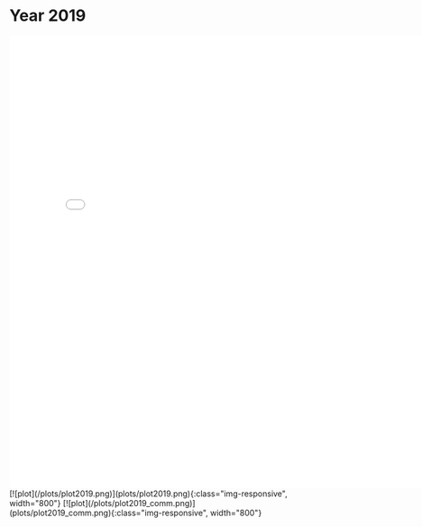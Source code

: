 # Year 2019
<embed type="text/html" src="plots/plot2019_750.html" width="800" height="800">
[![plot](/plots/plot2019.png)](plots/plot2019.png){:class="img-responsive", width="800"}
[![plot](/plots/plot2019_comm.png)](plots/plot2019_comm.png){:class="img-responsive", width="800"}

